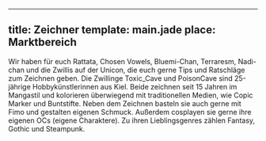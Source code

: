---
title: Zeichner
template: main.jade
place: Marktbereich
----

Wir haben für euch Rattata, Chosen Vowels, Bluemi-Chan, Terraresm, Nadi-chan und die Zwillis auf der Unicon, die euch gerne Tips und Ratschläge zum Zeichnen geben. Die Zwillinge Toxic_Cave und PoisonCave sind 25-jährige Hobbykünstlerinnen aus Kiel. Beide zeichnen seit 15 Jahren im Mangastil und kolorieren überwiegend mit traditionellen Medien, wie Copic Marker und Buntstifte. Neben dem Zeichnen basteln sie auch gerne mit Fimo und gestalten eigenen Schmuck. Außerdem cosplayen sie gerne ihre eigenen OCs (eigene Charaktere). Zu ihren Lieblingsgenres zählen Fantasy, Gothic und Steampunk.
